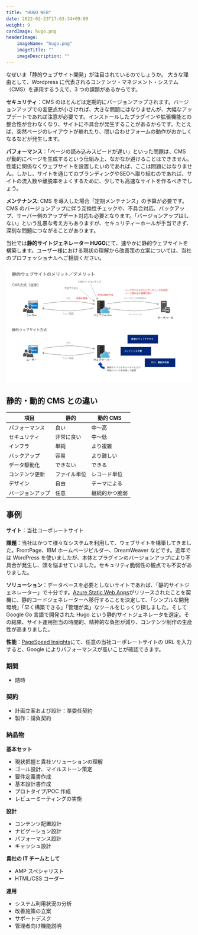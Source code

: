 ```yaml
---
title: "HUGO WEB"
date: 2022-02-23T17:03:34+09:00
weight: 9
cardImage: hugo.png
headerImage:
    imageName: "hugo.png"
    imageTitle: ""
    imageDescription: ""
---
```


なぜいま「静的ウェブサイト開発」が注目されているのでしょうか。 大きな理由として、Wordpress に代表されるコンテンツ・マネジメント・システム（CMS）を運用するうえで、3 つの課題があるからです。

**セキュリティ**：CMS のほとんどは定期的にバージョンアップされます。バージョンアップでの変更点が小さければ、大きな問題にはなりませんが、大幅なアップデートであれば注意が必要です。インストールしたプラグインや拡張機能との整合性が合わなくなり、サイトに不具合が発生することがあるからです。たとえば、突然ページのレイアウトが崩れたり、問い合わせフォームの動作がおかしくなるなどが発生します。

**パフォーマンス**：「ページの読み込みスピードが遅い」といった問題は、CMS が動的にページを生成するという仕組み上、なかなか避けることはできません。性能に関係なくウェブサイトを設置したいのであれば、ここは問題にはなりません。しかし、サイトを通じてのブランディングやSEOへ取り組むのであれば、サイトの流入数や離脱率をよくするために、少しでも高速なサイトを作るべきでしょう。

**メンテナンス**: CMS を導入した場合「定期メンテナンス」の予算が必要です。CMS のバージョンアップに伴う互換性チェックや、不具合対応、バックアップ、サーバー側のアップデート対応も必要となります。「バージョンアップはしない」という乱暴な考え方もありますが、セキュリティーホールが手当できず、深刻な問題につながることがあります。

当社では**静的サイトジェネレーター HUGO**にて、速やかに静的ウェブサイトを構築します。ユーザー様における現状の理解から改善策の立案については、当社のプロフェッショナルへご相談ください。

![ Image is not Available !](hugo-web.webp)

## 静的・動的 CMS との違い



| 項目             | 静的         | 動的 CMS       |
| ---------------- | ------------ | -------------- |
| パフォーマンス   | 良い         | 中〜高         |
| セキュリティ     | 非常に良い   | 中〜低         |
| インフラ         | 単純         | より複雑       |
| バックアップ     | 容易         | より難しい     |
| データ駆動化     | できない       | できる           |
| コンテンツ更新   | ファイル単位 | レコード単位   |
| デザイン         | 自由         | テーマによる   |
| バージョンアップ | 任意         | 継続的かつ脆弱 |



## 事例

**サイト**：当社コーポレートサイト

**課題**：当社はかつて様々なシステムを利用して、ウェブサイトを構築してきました。FrontPage、IBM ホームページビルダー、DreamWeaver などです。近年では WordPress を使いましたが、本体とプラグインのバージョンアップにより不具合が発生し、頭を悩ませていました。セキュリティ脆弱性の観点でも不安がありました。

**ソリューション**：データベースを必要としないサイトであれば、「静的サイトジェネレーター」で十分です。[Azure Static Web Apps](https://azure.microsoft.com/ja-jp/services/app-service/static/)がリリースされたことを契機に、静的コードジェネレーターへ移行することを決定して、「シンプルな開発環境」「早く構築できる」「管理が楽」なツールをじっくり探しました。そして Google Go 言語で開発された Hugo という静的サイトジェネレータを選定。その結果、サイト運用担当の時間的、精神的な負担が減り、コンテンツ制作の生産性が高まりました。

**性能**：[PageSpeed Insights](https://developers.google.com/speed/pagespeed/insights/)にて、任意の当社コーポレートサイトの URL を入力すると、Google によりパフォーマンスが高いことが確認できます。


### 期間
- 随時

### 契約

- 計画立案および設計：準委任契約
- 製作：請負契約

### 納品物

**基本セット**

- 現状把握と貴社ソリューションの理解
- ゴール設計、マイルストーン策定
- 要件定義書作成
- 基本設計書作成
- プロトタイプ/POC 作成
- レビューミーティングの実施



**設計**

- コンテンツ配置設計
- ナビゲーション設計
- パフォーマンス設計
- キャッシュ設計

**貴社の IT チームとして**

- AMP スペシャリスト
- HTML/CSS コーダー

**運用**

- システム利用状況の分析
- 改善施策の立案
- サポートデスク
- 管理者向け機能説明